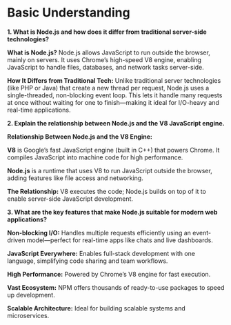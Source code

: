 # Basic Understanding

**1. What is Node.js and how does it differ from traditional server-side technologies?**

**What is Node.js?**
Node.js allows JavaScript to run outside the browser, mainly on servers. It uses Chrome’s high-speed V8 engine, enabling JavaScript to handle files, databases, and network tasks server-side.

**How It Differs from Traditional Tech:**
Unlike traditional server technologies (like PHP or Java) that create a new thread per request, Node.js uses a single-threaded, non-blocking event loop. This lets it handle many requests at once without waiting for one to finish—making it ideal for I/O-heavy and real-time applications.

**2. Explain the relationship between Node.js and the V8 JavaScript engine.**

**Relationship Between Node.js and the V8 Engine:**

**V8** is Google’s fast JavaScript engine (built in C++) that powers Chrome. It compiles JavaScript into machine code for high performance.

**Node.js** is a runtime that uses V8 to run JavaScript outside the browser, adding features like file access and networking.

**The Relationship:** V8 executes the code; Node.js builds on top of it to enable server-side JavaScript development.

**3. What are the key features that make Node.js suitable for modern web applications?**

**Non-blocking I/O:** Handles multiple requests efficiently using an event-driven model—perfect for real-time apps like chats and live dashboards.

**JavaScript Everywhere:** Enables full-stack development with one language, simplifying code sharing and team workflows.

**High Performance:** Powered by Chrome’s V8 engine for fast execution.

**Vast Ecosystem:** NPM offers thousands of ready-to-use packages to speed up development.

**Scalable Architecture:** Ideal for building scalable systems and microservices.
